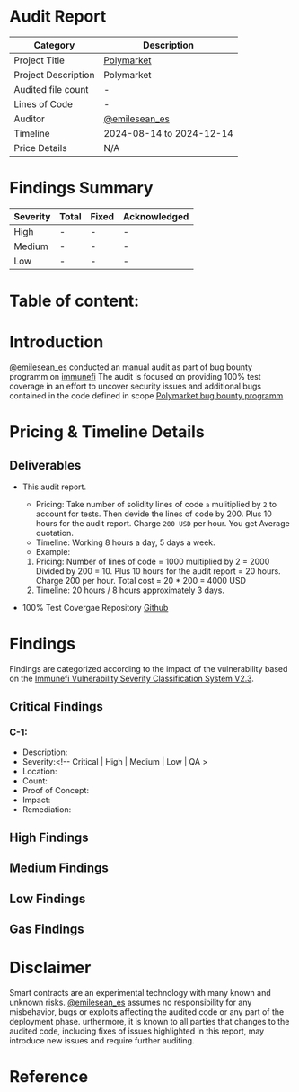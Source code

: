 # Audit Report
| Category            | Description                                 |
| ------------------- | ------------------------------------------- |
| Project Title       | [Polymarket][polymarket_bounty_program]     |
| Project Description | Polymarket                                  |
| Audited file count  | -                                           |
| Lines of Code       | -                                           |
| Auditor             | [@emilesean_es](https://x.com/emilesean_es) |
| Timeline            | 2024-08-14 to 2024-12-14                    |
| Price Details       | N/A                                         |

# Findings Summary
| Severity | Total | Fixed | Acknowledged |
| -------- | ----- | ----- | ------------ |
| High     | -     | -     | -            |
| Medium   | -     | -     | -            |
| Low      | -     | -     | -            |

# Table of content:

# Introduction
[@emilesean_es][@emilesean_es] conducted an manual audit as part of bug bounty programm on [immunefi][immunefi] The audit is focused on providing 100% test coverage in an effort to uncover security issues and additional bugs contained in the code defined in scope [Polymarket bug bounty programm](https://immunefi.com/bug-bounty/polymarket/scope)

# Pricing & Timeline Details

## Deliverables
- This audit report.
    - Pricing: Take number of solidity lines of code `a` mulitiplied by `2` to account for tests. Then devide the lines of code by 200. Plus 10 hours for the audit report. Charge `200 USD` per hour. You get Average quotation.
    - Timeline: Working 8 hours a day, 5 days a week. 
    - Example: 
     1. Pricing: Number of lines of code = 1000 multiplied by 2 = 2000 Divided by 200 = 10. Plus 10 hours for the audit report = 20 hours. Charge 200 per hour. Total cost = 20 * 200 = 4000 USD
     2. Timeline: 20 hours / 8 hours approximately 3 days.

- 100% Test Covergae Repository [Github]()

# Findings
Findings are categorized according to the impact of the vulnerability based on the [Immunefi Vulnerability Severity Classification System V2.3][Immunefi Vulnerability Severity Classification System - v2.3].
## Critical Findings
### C-1: <!--Title-->
- Description:
- Severity:<!-- Critical | High | Medium | Low | QA >
- Location:
- Count:
- Proof of Concept:
- Impact:
- Remediation:


## High Findings
## Medium Findings
## Low Findings
## Gas Findings

# Disclaimer
Smart contracts are an experimental technology with many known and unknown risks. [@emilesean_es][@emilesean_es] assumes no responsibility for any misbehavior, bugs or exploits affecting the audited code or any part of the deployment phase.
urthermore, it is known to all parties that changes to the audited code, including fixes of issues highlighted in this report, may introduce new issues and require further auditing.

# Reference
[@emilesean_es]: https://x.com/emilesean_es
[Immunefi Vulnerability Severity Classification System - v2.3]: https://immunefi.com/immunefi-vulnerability-severity-classification-system-v2-3/
[polymarket_scope]: https://immunefi.com/bug-bounty/polymarket/scope
[immunefi]: https://immunefi.com
[polymarket_bounty_program]: https://immunefi.com/bug-bounty/polymarket/information/